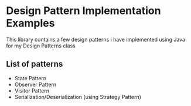 # Design Pattern Implementation Examples

This library contains a few design patterns i have implemented using Java for my Design Patterns class

## List of patterns
- State Pattern
- Observer Pattern
- Visitor Pattern
- Serialization/Deserialization (using Strategy Pattern)
